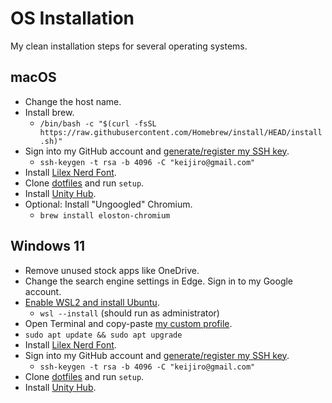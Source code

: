 # OS Installation

My clean installation steps for several operating systems.

## macOS

- Change the host name.
- Install brew.
  - `/bin/bash -c "$(curl -fsSL https://raw.githubusercontent.com/Homebrew/install/HEAD/install.sh)"`
- Sign into my GitHub account and [generate/register my SSH key](https://github.com/settings/keys).
  - `ssh-keygen -t rsa -b 4096 -C "keijiro@gmail.com"`
- Install [Lilex Nerd Font](https://www.nerdfonts.com/font-downloads).
- Clone [dotfiles](https://github.com/keijiro/dotfiles) and run `setup`.
- Install [Unity Hub](https://public-cdn.cloud.unity3d.com/hub/prod/UnityHubSetup.exe).
- Optional: Install "Ungoogled" Chromium.
  - `brew install eloston-chromium`

## Windows 11

- Remove unused stock apps like OneDrive.
- Change the search engine settings in Edge. Sign in to my Google account.
- [Enable WSL2 and install Ubuntu](https://msdn.microsoft.com/en-us/commandline/wsl/install_guide).
  - `wsl --install` (should run as administrator)
- Open Terminal and copy-paste [my custom profile](https://gist.github.com/keijiro/b7f3ec31f3862abb9bfc7af91059139a).
- `sudo apt update && sudo apt upgrade`
- Install [Lilex Nerd Font](https://www.nerdfonts.com/font-downloads).
- Sign into my GitHub account and [generate/register my SSH key](https://github.com/settings/keys).
  - `ssh-keygen -t rsa -b 4096 -C "keijiro@gmail.com"`
- Clone [dotfiles](https://github.com/keijiro/dotfiles) and run `setup`.
- Install [Unity Hub](https://public-cdn.cloud.unity3d.com/hub/prod/UnityHubSetup.exe).
